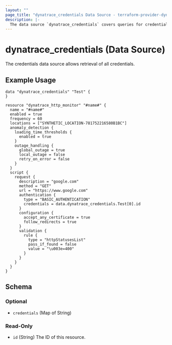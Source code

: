 ```yaml
---
layout: ""
page_title: "dynatrace_credentials Data Source - terraform-provider-dynatrace"
description: |-
  The data source `dynatrace_credentials` covers queries for credentials
---
```


# dynatrace_credentials (Data Source)

The credentials data source allows retrieval of all credentials.

## Example Usage

```
data "dynatrace_credentials" "Test" {
}

resource "dynatrace_http_monitor" "#name#" {
  name = "#name#" 
  enabled = true 
  frequency = 60 
  locations = ["SYNTHETIC_LOCATION-781752216580B1BC"] 
  anomaly_detection {
    loading_time_thresholds {
      enabled = true 
    }
    outage_handling {
      global_outage = true 
      local_outage = false 
      retry_on_error = false 
    }
  }
  script {
    request {
      description = "google.com" 
      method = "GET" 
      url = "https://www.google.com" 
      authentication {
        type = "BASIC_AUTHENTICATION" 
        credentials = data.dynatrace_credentials.Test[0].id
      }
      configuration {
        accept_any_certificate = true 
        follow_redirects = true 
      }
      validation {
        rule {
          type = "httpStatusesList" 
          pass_if_found = false 
          value = "\u003e=400" 
        }
      }
    }
  }
}

```

<!-- schema generated by tfplugindocs -->
## Schema

### Optional

- `credentials` (Map of String)

### Read-Only

- `id` (String) The ID of this resource.